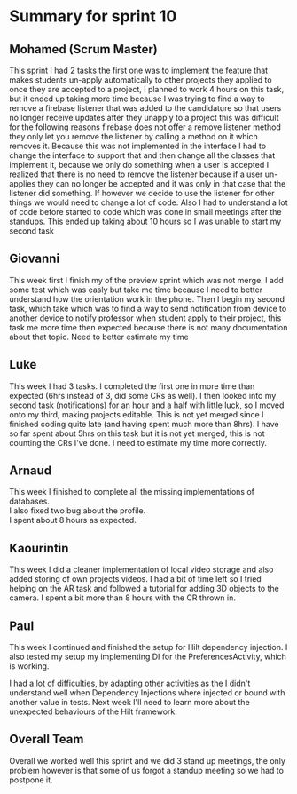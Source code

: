 # Summary for sprint 10

## Mohamed (Scrum Master)
This sprint I had 2 tasks the first one was to implement the feature that makes students un-apply automatically to other projects they applied to once they are accepted to a project, I planned to work 4 hours on this task, but it ended up taking more time because I was trying to find a way to remove a firebase listener that was added to the candidature so that users no longer receive  updates after they unapply to a project this was difficult for the following reasons firebase does not offer a remove listener method they only let you remove the listener by calling a method on it which removes it. Because this was not implemented in the interface I had to change the interface to support that and then change all the classes that implement it, because we only do something when a user is accepted I realized that there is no need to remove the listener because if a user un-applies they can no longer be accepted and it was only in that case that the listener did something. If however we decide to use the listener for other things we would need to change a lot of code.  Also I had to understand a lot of code before started to code which was done in small meetings after the standups. This ended up taking about 10 hours so I was unable to start my second task

## Giovanni
This week first I finish my of the preview sprint which was not merge. I add some test which was easly but take me 
time because I need to better understand how the orientation work in the phone. Then I begin my second task, which take
which was  to find a way to send notification from device to another device to notify professor when student apply to their project,
this task me more time then expected because there is not many documentation about that topic. Need to better estimate my time
## Luke
This week I had 3 tasks. I completed the first one in more time than expected (6hrs instead of 3, did some CRs as well). I then looked into my second task (notifications) for an hour and a half with little luck, so I moved onto my third, making projects editable. This is not yet merged since I finished coding quite late (and having spent much more than 8hrs). I have so far spent about 5hrs on this task but it is not yet merged, this is not counting the CRs I've done. I need to estimate my time more correctly.

## Arnaud
This week I finished to complete all the missing implementations of databases.  
I also fixed two bug about the profile.  
I spent about 8 hours as expected.

## Kaourintin
This week I did a cleaner implementation of local video storage and also added storing of own projects videos. I had a bit of time left so I tried helping on the AR task and followed a tutorial for adding 3D objects to the camera. I spent a bit more than 8 hours with the CR thrown in.
## Paul
This week I continued and finished the setup for Hilt dependency injection.
I also tested my setup my implementing DI for the PreferencesActivity, which is working.

I had a lot of difficulties, by adapting other activities as the I didn't understand well when Dependency Injections where injected or bound with another value in tests. Next week I'll need to learn more about the unexpected behaviours of the Hilt framework.

## Overall Team
Overall we worked well this sprint and we did 3 stand up meetings, 
the only problem however is that some of us forgot a standup meeting so we had to postpone it.
